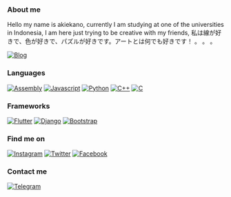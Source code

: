 ### About me

Hello my name is akiekano, currently I am studying at one of the universities in Indonesia, I am here just trying to be creative with my friends, 私は線が好きで、色が好きで、パズルが好きです。アートとは何でも好きです！ 。 。 。

[![Blog](https://img.shields.io/badge/Akiekano.github.io-364f6b?style=for-the-badge)](https://akiekano.github.io/)

### Languages					
[![Assembly](https://img.shields.io/badge/Assembly-x86_64-FF00FF?style=for-the-badge)](#)
[![Javascript](https://img.shields.io/badge/Javascript-FF00FF?style=for-the-badge)](#)
[![Python](https://img.shields.io/badge/Python-FF00FF?style=for-the-badge)](#)
[![C++](https://img.shields.io/badge/C++-FF00FF?style=for-the-badge)](#)
[![C](https://img.shields.io/badge/C-FF00FF?style=for-the-badge)](#)

### Frameworks
[![Flutter](https://img.shields.io/badge/Flutter-ffd460?style=for-the-badge)](https://manjarolinux.org/)
[![Django](https://img.shields.io/badge/Django-444f5a?style=for-the-badge)](https://www.gnu.org/software/bash/)
[![Bootstrap](https://img.shields.io/badge/Bootstrap-e84545?style=for-the-badge)](https://git-scm.com/)

### Find me on
[![Instagram](https://img.shields.io/badge/Instagram-fb929e?style=for-the-badge)](https://instagram.com/akiekano)
[![Twitter](https://img.shields.io/badge/Twitter-00a8cc?style=for-the-badge)](https://twitter.com/im_fernanda)
[![Facebook](https://img.shields.io/badge/Facebook-444f5a?style=for-the-badge)](https://facebook.com/naiterutoki)

### Contact me
[![Telegram](https://img.shields.io/badge/Telegram-0dceda?style=for-the-badge)](https://t.me/akiekano)

